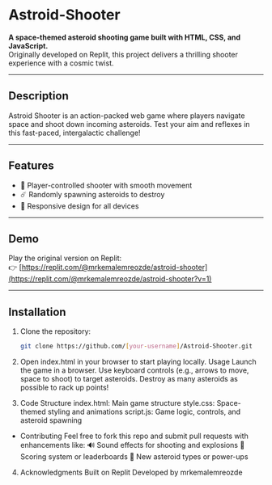# Astroid-Shooter
**A space-themed asteroid shooting game built with HTML, CSS, and JavaScript.**  
Originally developed on Replit, this project delivers a thrilling shooter experience with a cosmic twist.

---
## Description
Astroid Shooter is an action-packed web game where players navigate space and shoot down incoming asteroids. Test your aim and reflexes in this fast-paced, intergalactic challenge!

---
## Features
- 🚀 Player-controlled shooter with smooth movement  
- ☄️ Randomly spawning asteroids to destroy  
- 📱 Responsive design for all devices  

---
## Demo
Play the original version on Replit:  
👉 [https://replit.com/@mrkemalemreozde/astroid-shooter](https://replit.com/@mrkemalemreozde/astroid-shooter?v=1)

---
## Installation
1. Clone the repository:  
   ```bash
   git clone https://github.com/[your-username]/Astroid-Shooter.git

2. Open index.html in your browser to start playing locally.
Usage
Launch the game in a browser.
Use keyboard controls (e.g., arrows to move, space to shoot) to target asteroids.
Destroy as many asteroids as possible to rack up points!

3. Code Structure
index.html: Main game structure
style.css: Space-themed styling and animations
script.js: Game logic, controls, and asteroid spawning

- Contributing
Feel free to fork this repo and submit pull requests with enhancements like:
🔊 Sound effects for shooting and explosions
🎯 Scoring system or leaderboards
🌠 New asteroid types or power-ups

4. Acknowledgments
Built on Replit
Developed by mrkemalemreozde